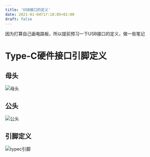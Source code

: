 ```yaml
---
title: 'USB接口的定义'
date: 2021-01-04T17:18:05+01:00
draft: false
---
```


因为打算自己画电路板，所以提前预习一下USB接口的定义，做一些笔记



# Type-C硬件接口引脚定义

## 母头

![母头](https://i.loli.net/2021/01/04/zrVEtkyeOZ9M57H.png)

## 公头

![公头](https://i.loli.net/2021/01/04/5dA3mHk2FVs1ne8.png)

## 引脚定义

![typec引脚](https://i.loli.net/2021/01/04/WsFu2vobHL9UMx8.jpg)